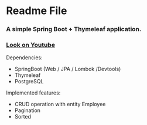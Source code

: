 # Readme File
### A simple Spring Boot + Thymeleaf application.
### [Look on Youtube](https://youtu.be/gWcc6jj9Hgg)

Dependencies:
* SpringBoot (Web / JPA / Lombok /Devtools)
* Thymeleaf
* PostgreSQL

Implemented features:
* CRUD operation with entity Employee
* Pagination
* Sorted

